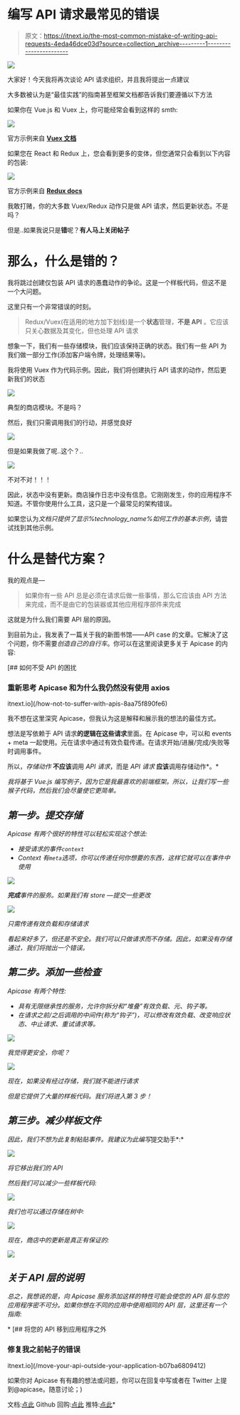 # 编写 API 请求最常见的错误

> 原文：<https://itnext.io/the-most-common-mistake-of-writing-api-requests-4eda46dce03d?source=collection_archive---------1----------------------->

![](img/bcf9365fda0aa91bd7c50b7328373d5c.png)

大家好！今天我将再次谈论 API 请求组织，并且我将提出一点建议

大多数被认为是“最佳实践”的指南甚至框架文档都告诉我们要遵循以下方法

如果你在 Vue.js 和 Vuex 上，你可能经常会看到这样的 smth:

![](img/aa6151d4a15424203e71aa98ac6f0b69.png)

官方示例来自 [**Vuex 文档**](https://vuex.vuejs.org/en/actions.html#dispatching-actions)

如果您在 React 和 Redux 上，您会看到更多的变体，但您通常只会看到以下内容的包装:

![](img/d3532199ecd876514844c0d5f0c720a3.png)

官方示例来自 [**Redux docs**](https://redux.js.org/advanced/async-actions#actions.js-(with-fetch))

我敢打赌，你的大多数 Vuex/Redux 动作只是做 API 请求，然后更新状态。不是吗？

但是..如果我说只是**错**呢？**有人马上关闭帖子**

# 那么，什么是错的？

我将跳过创建仅包装 API 请求的愚蠢动作的争论。这是一个样板代码，但这不是一个大问题。

这里只有一个非常错误的时刻。

> Redux/Vuex(在适用的地方加下划线)是一个**状态**管理，**不是 API** 。它应该只关心数据及其变化，但也处理 API 请求

想象一下，我们有一些存储模块，我们应该保持正确的状态。我们有一些 API 为我们做一部分工作(添加客户端令牌，处理结果等)。

我将使用 Vuex 作为代码示例。因此，我们将创建执行 API 请求的动作，然后更新我们的状态

![](img/7f50473333acf4cdb9ed2ec9b7bdb7af.png)

典型的商店模块。不是吗？

然后，我们只需调用我们的行动，并感觉良好

![](img/c25f1faf4081f31a0c83561caddaa41f.png)

但是如果我做了呢..这个？..

![](img/a8b9eeeeff6cdd3250ece5f75e515405.png)

不对不对！！！

因此，状态中没有更新。商店操作日志中没有信息。它刚刚发生，你的应用程序不知道。不管你使用什么工具，这只是一个最常见的架构错误。

如果您认为*文档只提供了显示%technology_name%如何工作的基本示例*，请尝试找到其他示例。

# 什么是替代方案？

我的观点是—

> 如果你有一些 API 总是必须在请求后做一些事情，那么它应该由 API 方法来完成，而不是由它的包装器或其他应用程序部件来完成

这就是为什么我们需要 API 层的原因。

到目前为止，我发表了一篇关于我的新图书馆——API case 的文章。它解决了这个问题，你不需要*创造自己的自行车*。你可以在这里阅读更多关于 Apicase 的内容:

[](/how-not-to-suffer-with-apis-8aa75f890fe6) [## 如何不受 API 的困扰

### 重新思考 Apicase 和为什么我仍然没有使用 axios

itnext.io](/how-not-to-suffer-with-apis-8aa75f890fe6) 

我不想在这里深究 Apicase，但我认为这是解释和展示我的想法的最佳方式。

想法是写依赖于 API 请求**的逻辑在这些请求**里面。在 Apicase 中，可以和 events + meta 一起使用。元在请求中通过有效负载传递。在请求开始/进展/完成/失败等时调用事件。

所以，*存储动作* **不应该**调用 *API 请求*，而是 *API 请求* **应该**调用存储动作*。*

*我将基于 Vue.js 编写例子，因为它是我最喜欢的前端框架。所以，让我们写一些猴子代码，然后我们会尽量使它更简单。*

## *第一步。提交存储*

*Apicase 有两个很好的特性可以轻松实现这个想法:*

*   *接受请求的事件`context`*
*   *Context 有`meta`选项，你可以传递任何你想要的东西，这样它就可以在事件中使用*

*![](img/af026032d0d1a3bade1837fc5d5ea643.png)*

***完成**事件的服务。如果我们有 store —提交一些更改*

*![](img/200b451dce774a43740c94bb030f687a.png)*

*只需传递有效负载和存储请求*

*看起来好多了，但还是不安全。我们可以只做请求而不存储。因此，如果没有存储通过，我们将抛出一个错误。*

## *第二步。添加一些检查*

*Apicase 有两个特性:*

*   *具有无限继承性的服务，允许你拆分和“堆叠”有效负载、元、钩子等。*
*   *在请求之前/之后调用的中间件(称为“钩子”)，可以修改有效负载、改变响应状态、中止请求、重试请求等。*

*![](img/847bb0bcc0bf2900e618db0d8642ed6c.png)*

*我觉得更安全，你呢？*

*![](img/b800bed9029f778e811968af79e21863.png)*

*现在，如果没有经过存储，我们就不能进行请求*

*但是它提供了大量的样板代码。我们将进入第 3 步！*

## *第三步。减少样板文件*

*因此，我们不想为此复制粘贴事件。我建议为此编写*提交助手*:*

*![](img/0c4cf1c918d9ce2881dff310ec68a43c.png)*

*将它移出我们的 API*

*然后我们可以减少一些样板代码:*

*![](img/8873b8b36211bbe54d73be4188a16e15.png)*

*我们也可以通过存储在树中:*

*![](img/77f168e2077341ad06a712519b5cea89.png)*

*现在，商店中的更新是真正有保证的:*

*![](img/b46441da44d7d928930cbfa289398aad.png)*

## *关于 API 层的说明*

*总之，我想说的是，向 Apicase 服务添加这样的特性可能会使您的 API 层与您的应用程序密不可分。如果你想在不同的应用中使用相同的 API 层，这里还有一个指南:*

*[](/move-your-api-outside-your-application-b07ba6809412) [## 将您的 API 移到应用程序之外

### 修复我之前帖子的错误

itnext.io](/move-your-api-outside-your-application-b07ba6809412) 

如果你对 Apicase 有有趣的想法或问题，你可以在回复中写或者在 Twitter 上提到@apicase。随意讨论；)

文档:[点此](https://kelin2025.gitbooks.io/apicase/)
Github 回购:[点此](http://github.com/apicase/core)
推特:[点此](http://twitter.com/apicase)*